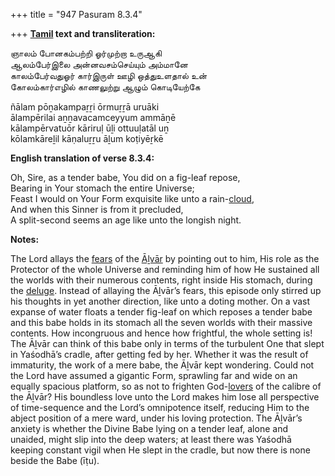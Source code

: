 +++
title = "947 Pasuram 8.3.4"

+++
**[Tamil](/definition/tamil#history "show Tamil definitions") text and transliteration:**

ஞாலம் போனகம்பற்றி ஓர்முற்றா உருஆகி  
ஆலம்பேர்இலை அன்னவசம்செய்யும் அம்மானே  
காலம்பேர்வதுஓர் கார்இருள் ஊழி ஒத்துஉளதால் உன்  
கோலம்கார்எழில் காணலுற்று ஆழும் கொடியேற்கே

ñālam pōṉakampaṟṟi ōrmuṟṟā uruāki  
ālampērilai aṉṉavacamceyyum ammāṉē  
kālampērvatuōr kāriruḷ ūḻi ottuuḷatāl uṉ  
kōlamkāreḻil kāṇaluṟṟu āḻum koṭiyēṟkē

**English translation of verse 8.3.4:**

Oh, Sire, as a tender babe, You did on a fig-leaf repose,  
Bearing in Your stomach the entire Universe;  
Feast I would on Your Form exquisite like unto a rain-[cloud](/definition/cloud#history "show cloud definitions"),  
And when this Sinner is from it precluded,  
A split-second seems an age like unto the longish night.

**Notes:**

The Lord allays the [fears](/definition/fear#history "show fears definitions") of the [Āḻvār](/definition/aḻvar#vaishnavism "show Āḻvār definitions") by pointing out to him, His role as the Protector of the whole Universe and reminding him of how He sustained all the worlds with their numerous contents, right inside His stomach, during the [deluge](/definition/deluge#history "show deluge definitions"). Instead of allaying the Āḻvār’s fears, this episode only stirred up his thoughts in yet another direction, like unto a doting mother. On a vast expanse of water floats a tender fig-leaf on which reposes a tender babe and this babe holds in its stomach all the seven worlds with their massive contents. How incongruous and hence how frightful, the whole setting is! The Āḻvār can think of this babe only in terms of the turbulent One that slept in Yaśodhā’s cradle, after getting fed by her. Whether it was the result of immaturity, the work of a mere babe, the Āḻvār kept wondering. Could not the Lord have assumed a gigantic Form, sprawling far and wide on an equally spacious platform, so as not to frighten God-[lovers](/definition/lover#history "show lovers definitions") of the calibre of the Āḻvār? His boundless love unto the Lord makes him lose all perspective of time-sequence and the Lord’s omnipotence itself, reducing Him to the abject position of a mere ward, under his loving protection. The Āḻvār’s anxiety is whether the Divine Babe lying on a tender leaf, alone and unaided, might slip into the deep waters; at least there was Yaśodhā keeping constant vigil when He slept in the cradle, but now there is none beside the Babe (īṭu).


